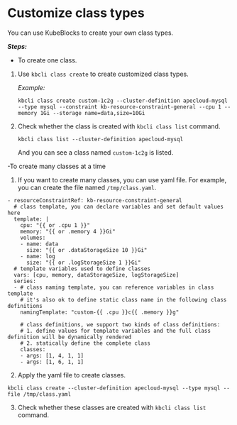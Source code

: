 # Customize class types

You can use KubeBlocks to create your own class types.

***Steps:***

- To create one class.

1. Use ```kbcli class create``` to create customized class types.

   *Example:*

   ```
   kbcli class create custom-1c2g --cluster-definition apecloud-mysql --type mysql --constraint kb-resource-constraint-general --cpu 1 --memory 1Gi --storage name=data,size=10Gi
   ```

2. Check whether the class is created with ```kbcli class list``` command.

    ```
    kbcli class list --cluster-definition apecloud-mysql  
    ```

    And you can see a class named `custom-1c2g` is listed.
       
-To create many classes at a time

1. If you want to create many classes, you can use yaml file.
For example, you can create the file named `/tmp/class.yaml`.

```
- resourceConstraintRef: kb-resource-constraint-general
  # class template, you can declare variables and set default values here
  template: |
    cpu: "{{ or .cpu 1 }}"
    memory: "{{ or .memory 4 }}Gi"
    volumes:
    - name: data
      size: "{{ or .dataStorageSize 10 }}Gi"
    - name: log
      size: "{{ or .logStorageSize 1 }}Gi"
  # template variables used to define classes
  vars: [cpu, memory, dataStorageSize, logStorageSize]
  series:
  - # class naming template, you can reference variables in class template
    # it's also ok to define static class name in the following class definitions
    namingTemplate: "custom-{{ .cpu }}c{{ .memory }}g"

    # class definitions, we support two kinds of class definitions:
    # 1. define values for template variables and the full class definition will be dynamically rendered
    # 2. statically define the complete class
    classes:
    - args: [1, 4, 1, 1]
    - args: [1, 6, 1, 1]
```

2. Apply the yaml file to create classes.

```
kbcli class create --cluster-definition apecloud-mysql --type mysql --file /tmp/class.yaml
```

3. Check whether these classes are created with ```kbcli class list``` command.

